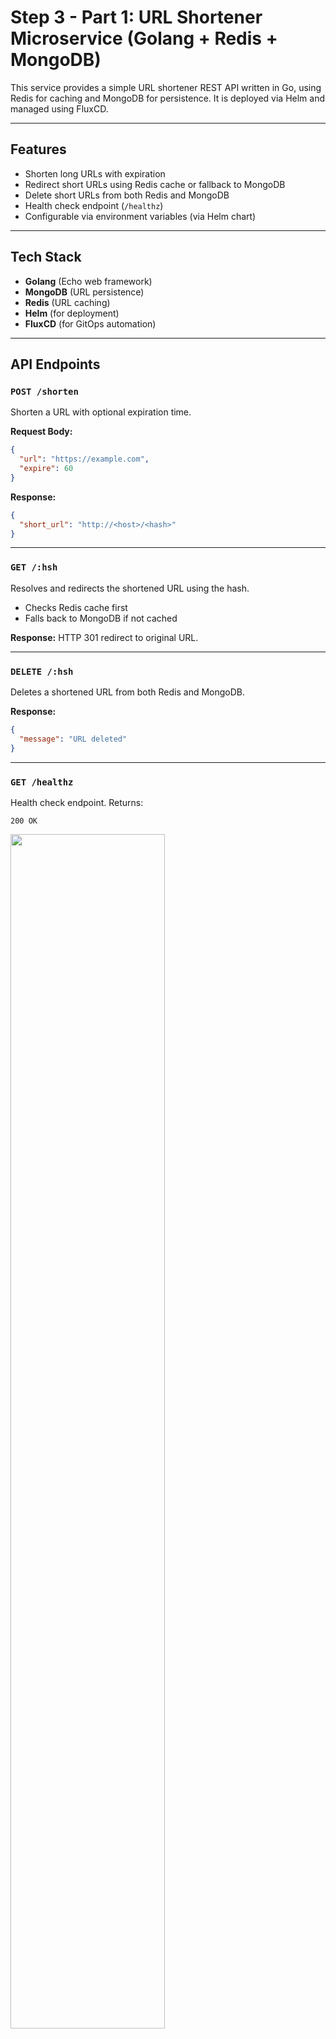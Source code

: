 # Step 3 - Part 1: URL Shortener Microservice (Golang + Redis + MongoDB)

This service provides a simple URL shortener REST API written in Go, using Redis for caching and MongoDB for persistence. It is deployed via Helm and managed using FluxCD.

---

## Features

- Shorten long URLs with expiration
- Redirect short URLs using Redis cache or fallback to MongoDB
- Delete short URLs from both Redis and MongoDB
- Health check endpoint (`/healthz`)
- Configurable via environment variables (via Helm chart)

---

## Tech Stack

- **Golang** (Echo web framework)
- **MongoDB** (URL persistence)
- **Redis** (URL caching)
- **Helm** (for deployment)
- **FluxCD** (for GitOps automation)

---

## API Endpoints

### `POST /shorten`

Shorten a URL with optional expiration time.

**Request Body:**

```json
{
  "url": "https://example.com",
  "expire": 60
}
````

**Response:**

```json
{
  "short_url": "http://<host>/<hash>"
}
```

---

### `GET /:hsh`

Resolves and redirects the shortened URL using the hash.

* Checks Redis cache first
* Falls back to MongoDB if not cached

**Response:** HTTP 301 redirect to original URL.

---

### `DELETE /:hsh`

Deletes a shortened URL from both Redis and MongoDB.

**Response:**

```json
{
  "message": "URL deleted"
}
```

---

### `GET /healthz`

Health check endpoint. Returns:

```
200 OK
```

<img src="../resources/shortner-usage.png" width="70%" height="70%" />

---

## Configuration

Environment variables are injected via Helm values:

| Variable          | Description        | Default        |
| ----------------- | ------------------ | -------------- |
| `PORT`            | App listen port    | `80`           |
| `MONGOHOST`       | MongoDB host\:port | `localhost`    |
| `REDISHOST`       | Redis host\:port   | `localhost`    |
| `MONGODATABASE`   | MongoDB DB name    | `urlshortener` |
| `MONGOCOLLECTION` | MongoDB collection | `urls`         |

---

## Deployment (via Helm + FluxCD)

### HelmRelease (FluxCD)

```yaml
apiVersion: helm.toolkit.fluxcd.io/v2
kind: HelmRelease
metadata:
  name: url-shortner
  namespace: flux-system
spec:
  chart:
    spec:
      chart: chart
      version: "1.17.0"
      sourceRef:
        kind: GitRepository
        name: url-shortner
        namespace: flux-system

  releaseName: url-shortner
  targetNamespace: url-shortner

  values:
    urlShortnerPort: "80"
    mongoDbHost: mongodb:27017
    redisHost: redis-master:6379
    mongoDbName: urlshortener
    mongoCollection: urls

    image:
      repository: 94.101.184.72:5000/root/url-shortner/prod
      tag: "v12"
      pullPolicy: IfNotPresent

    imagePullSecrets:
      - name: gitlab-pull-secret

    service:
      type: ClusterIP
      port: 80

    limits:
      cpu: 100m
      memory: 128Mi
    requests:
      cpu: 100m
      memory: 128Mi

    livenessProbe:
      httpGet:
        path: /healthz
        port: http
    readinessProbe:
      httpGet:
        path: /healthz
        port: http

    envFrom:
      - configMapRef:
          name: url-shortner-chart
```

---

## To Test Locally

```bash
curl -X POST http://localhost:80/shorten \
  -H "Content-Type: application/json" \
  -d '{"url":"https://google.com", "expire":10}'

curl -v http://localhost:80/<short_id>
curl -X DELETE http://localhost:80/<short_id>
```

---

## 📎 Notes

* Redis used as first-level cache with expiration
* MongoDB used as persistent store
* No authentication is implemented (optional future work)
* Redis and MongoDB are expected to be running in the same cluster

---

## Indexing Strategies and Caching Logic

This service leverages **MongoDB for persistence** and **Redis for caching** to efficiently serve short URLs. Below are the strategies implemented to optimize lookup performance, TTL handling, and minimize DB load.

---

### MongoDB Indexing Strategy

The MongoDB collection used for storing shortened URLs benefits from the following indexing strategies:

#### Primary `_id` Index

* Field: `_id` (i.e., the generated short hash)
* Usage: Efficient lookups when resolving or deleting a shortened URL.
* Benefit: This is a **unique primary key** in MongoDB and ensures O(1) performance when resolving.

#### TTL Index on `expire_at`

To automatically clean up expired URLs from the database, a **TTL (Time-To-Live) index** is created on the `expire_at` field.

```bash
db.urls.createIndex({ "expire_at": 1 }, { expireAfterSeconds: 0 })
```

* Field: `expire_at`
* Usage: Automatic deletion of expired documents.
* Benefit: Prevents long-term buildup of expired URLs without manual intervention.

> ⚠️ **Note:** Ensure this TTL index is created during your MongoDB initialization or via migration logic.

---

### Redis Caching Logic

To reduce latency and database reads for frequently accessed URLs, Redis is used as a cache layer.

#### Key Format

```plaintext
short:<hash> → <original_url>
```

* Example: `short:abc123 → https://example.com/foo`

#### Cache Set Logic (`POST /shorten`)

When a new shortened URL is created:

* It's stored in MongoDB.
* Simultaneously, it's added to Redis with the same expiration duration (`expire` in minutes).

```go
RedisClient.Set(Ctx, "short:"+id, req.URL, time.Duration(req.Expire)*time.Minute)
```

#### Cache Read & Write Back (`GET /:hsh`)

* When resolving a URL:

  1. Redis is checked first.
  2. If the key is not found (`redis.Nil`), it falls back to MongoDB.
  3. If found in MongoDB, the result is **re-cached in Redis** with the remaining TTL (`time.Until(expireAt)`).

This design follows the **lazy caching** pattern and ensures:

* Low latency for popular links.
* Cache rehydration on demand.
* Redis keys auto-expire like the database TTL.

---

### Deletion Behavior

When a user deletes a shortened URL via `DELETE /:hsh`:

* MongoDB removes the document.
* Redis is updated to **remove the cache entry** (if any).

```go
MongoCol.DeleteOne(...)
RedisClient.Del(...)
```

---

### Consistency Model

This setup follows **eventual consistency** between Redis and MongoDB:

| Operation       | MongoDB         | Redis           |
| --------------- | --------------- | --------------- |
| Create (POST)   | ✅               | ✅               |
| Resolve (GET)   | ✅ (fallback)    | ✅               |
| Delete (DELETE) | ✅               | ✅               |
| Expire          | ✅ via TTL index | ✅ via Redis TTL |

This ensures that reads are fast, writes are reliable, and expired content is removed from both storage and cache over time.


---

# Step 3 - Part 2: Deploying URL Shortener to Kubernetes

This step covers deploying all components of the URL shortener microservice stack into a Kubernetes cluster using **Helm charts**:

- ✅ MongoDB (Bitnami Helm Chart)
- ✅ Redis (Bitnami Helm Chart)
- ✅ URL Shortener (custom Helm chart or Kustomize overlay)

---

## Components

### 1. URL Shortener Service

- Built in Golang with Echo
- Uses Redis for caching and MongoDB for persistent storage
- Deployed via HelmRelease and managed by FluxCD

> See Step 3 - Part 1's `README.md` for full details on service functionality.

---

### 2. Redis Deployment (Helm)

**Values configuration used:**

```yaml
global:
  security:
    allowInsecureImages: true
  imageRegistry: "docker.arvancloud.ir"

architecture: standalone

auth:
  enabled: false
  sentinel: false

commonConfiguration: |-
  appendonly yes
  save "43200 0"
  maxmemory 5gb

master:
  kind: Deployment
  persistence:
    enabled: true
    size: 1Gi

  resources:
    limits:
      cpu: 100m
      memory: 100Mi
    requests:
      cpu: 100m
      memory: 100Mi
````

> Deployed using [Bitnami Redis Helm Chart](https://artifacthub.io/packages/helm/bitnami/redis)

**To install manually:**

```bash
helm repo add bitnami https://charts.bitnami.com/bitnami
helm install redis bitnami/redis -f redis-values.yaml
```

---

### 3. MongoDB Deployment (Helm)

**Values configuration used:**

```yaml
global:
  imageRegistry: "docker.arvancloud.ir"
  security:
    allowInsecureImages: true

image:
  repository: bitnami/mongodb
  tag: 8.0.4-debian-12-r0

architecture: standalone
useStatefulSet: true

auth:
  enabled: false
  rootUser: root
  usernames:
    - url-shortner
  databases:
    - urlshortener

replicaCount: 1

updateStrategy:
  type: RollingUpdate

resources:
  requests:
    cpu: 1000m
    memory: 1000Mi
  limits:
    cpu: 1000m
    memory: 1000Mi

containerPorts:
  mongodb: 27017

service:
  nameOverride: "mongodb"
  type: ClusterIP
  portName: mongodb
  ports:
    mongodb: 27017

persistence:
  enabled: true
  name: "data"
  accessModes:
    - ReadWriteOnce
  size: 2Gi
  mountPath: /bitnami/mongodb

metrics:
  enabled: false
```

> Deployed using [Bitnami MongoDB Helm Chart](https://artifacthub.io/packages/helm/bitnami/mongodb)

**To install manually:**

```bash
helm repo add bitnami https://charts.bitnami.com/bitnami
helm install mongodb bitnami/mongodb -f mongodb-values.yaml
```

---

## Deploying the URL Shortener App

You can deploy it using:

* A custom Helm chart defined in your GitOps repo (`url-shortner` HelmRelease in `flux-system`)
* Or manually using Helm

**FluxCD HelmRelease example:**

```yaml
apiVersion: helm.toolkit.fluxcd.io/v2
kind: HelmRelease
metadata:
  name: url-shortner
  namespace: flux-system
spec:
  chart:
    spec:
      chart: chart
      version: "1.17.0"
      sourceRef:
        kind: GitRepository
        name: url-shortner
        namespace: flux-system
  releaseName: url-shortner
  targetNamespace: url-shortner
  values:
    mongoDbHost: mongodb:27017
    redisHost: redis-master:6379
```

<img src="../resources/app-pods.png" width="70%" height="70%" />

---

## Connectivity Overview

```
[ User ] ---> [ Ingress / NodePort ]
                    |
                [ URL Shortener ]
                /         \
         [ Redis ]     [ MongoDB ]
```

* Redis is used as a cache to reduce database hits.
* MongoDB is the primary datastore for shortened URLs.

---

## Testing Locally

```bash
kubectl port-forward svc/url-shortner 8080:80 -n url-shortner
curl -X POST http://localhost:8080/shorten -d '{"url":"https://google.com", "expire":60}' -H "Content-Type: application/json"
```

---

## Step 3, Part 3: CI/CD Pipeline

This part automates the process of:

1. **Building and pushing the Docker image** to GitLab’s container registry.
2. **Automatically updating the image tag in Helm chart values**.
3. **Triggering a deployment** to Kubernetes using **FluxCD** via Git push.

---

## 1. Build & Push Docker Image

GitLab CI is configured to build the Go app using Docker and push the image to a GitLab-hosted Docker registry.

### `.build_image` Template

This template handles:

* Logging into the container registry
* Building the image using `docker buildx`
* Tagging it with:

  * The commit/tag version (`$TAG`)
  * `latest`
* Pushing both tags

```yaml
.build_image:
  script: &build_definition
    - docker login -u ${REPO_USER} -p ${REPO_PASSWORD} ${REPO_URL}
    - docker buildx build --tag ${REPO_URL}/${CI_PROJECT_NAMESPACE}/${CI_PROJECT_NAME}/${REPO_DIR}:$TAG 
        --tag ${REPO_URL}/${CI_PROJECT_NAMESPACE}/${CI_PROJECT_NAME}/${REPO_DIR}:latest
        ...
    - docker push ...
```

### `url-shortner` Build Job

This job:

* Is executed on commits to `main` or `develop`
* Reuses the `*build_definition` script
* Sets key variables such as `GOARCH`, `PROJECT_BINARY_NAME`, and the Go runtime versions

```yaml
url-shortner:
  stage: build
  script:
    - *build_definition
    - env | egrep TAG ; echo "$TAG"
```

<img src="../resources/gitlab-build.png" width="70%" height="70%" />

---

## 2. Auto-Update Helm Values + Git Push

After building the image, this part updates the Helm chart values to trigger a deployment.

### `.deploy_prod` Template

This template does the following:

* Sets up SSH keys to access the Git repo
* Clones the same GitLab repo (acts as the Flux source)
* Updates `values-prod.yaml` to:

  * Replace the Docker image tag with the current pipeline ID (`v${CI_PIPELINE_IID}`)
  * Bump Helm chart version
* Commits and pushes the changes

```yaml
- 'sed -i -E "s@(tag: \\")v?[^\"]+@\\1v${CI_PIPELINE_IID}@" ${DEPLOYMENT_FILE1}'
- 'sed -i -E "s@(version: \\")[^\"]+@\\1${CHART_VERSION}@" ${DEPLOYMENT_FILE1}'
```

> 🛑 If there are no changes, it skips the commit/push.

---

### `url-shortner(prod)` Deploy Job

This job uses the template above and only runs for changes to the relevant code paths **on the `main` branch**.

```yaml
url-shortner(prod): 
  stage: deploy
  script: *deploy_prod_definition
  environment:
    name: production
```

<img src="../resources/gitlab-build-deploy.png" width="70%" height="70%" />

> 📌 The job is marked `manual`, meaning it won’t run automatically unless you approve it in the GitLab UI—ideal for production safety.

---

## 3. FluxCD Auto-Deploys via Git Push

FluxCD watches the Git repo and redeploys the app automatically when changes are committed to the Helm chart values.

### Install `Fluxcd` with Bootstrap
flux bootstrap is a one-time command used to install and configure FluxCD on your Kubernetes cluster. It sets up all necessary controllers and links your Git repository to the cluster, enabling GitOps: a model where your Git repo is the single source of truth for your Kubernetes environment.

Once bootstrapped, Flux continuously watches your Git repository, and automatically applies any changes (e.g., app updates, Helm chart changes, Kustomizations) to the cluster.

```bash
flux bootstrap git --url=ssh://git@94.101.184.72:2222/root/flux-cd \
  --branch=main \
  --private-key-file=.ssh/id_ed25519 \
  --path=flux-cd
```

<img src="../resources/flux-bootstrap.png" width="90%" height="90%" />
<img src="../resources/flux-pods.png" width="70%" height="70%" />


### `GitRepository` Resource

Defines the source Git repo and branch (`main`) FluxCD pulls from:

```yaml
apiVersion: source.toolkit.fluxcd.io/v1
kind: GitRepository
metadata:
  name: url-shortner
spec:
  interval: 3m0s
  url: ssh://git@94.101.184.72:2222/root/url-shortner
```

### `Kustomization` Resource

This tells Flux to watch the `chart/` path and deploy any updates to it in the `url-shortner` namespace:

```yaml
apiVersion: kustomize.toolkit.fluxcd.io/v1
kind: Kustomization
metadata:
  name: url-shortner
spec:
  path: chart
  prune: true
  sourceRef:
    kind: GitRepository
    name: url-shortner
```

---

## Full CI/CD Flow Summary

```plaintext
          ┌────────────┐
          │ Git Commit │
          └────┬───────┘
               ▼
     ┌──────────────────────┐
     │ GitLab CI Build Job  │
     └────────┬─────────────┘
              ▼
    Docker image built and pushed
              ▼
     ┌────────────────────────┐
     │ GitLab CI Deploy Job   │
     └────────┬───────────────┘
              ▼
  GitLab repo updated (chart/values)
              ▼
         ┌────────────┐
         │   FluxCD   │
         └────┬───────┘
              ▼
   Kubernetes redeploys the service
```

---

## Step 3 - Part 4: Automated MongoDB Backups with CronJob

This step sets up a **daily backup of your MongoDB database**, packages it as a `.tar.gz`, and **uploads it to ArvanCloud’s S3-compatible object storage** using a Kubernetes-native **CronJob**.

---

### 1. Custom Backup Image

The `Dockerfile` creates a minimal Ubuntu-based container image with:

* `mongodump` (MongoDB official tools)
* `awscli` (to upload backups to S3)
* `gzip` and `tar` (for compression)

```dockerfile
FROM ubuntu:22.04
RUN apt-get update && apt-get install -y mongodb-org-tools awscli gzip tar
```

This image is later pushed to a registry (e.g., `docker.arvancloud.ir/sadegh81/mongo-aws:latest`) and used by the CronJob.

---

### 2. Kubernetes CronJob

This Kubernetes CronJob schedules a MongoDB backup **every day at 2:00 AM**.

```yaml
apiVersion: batch/v1
kind: CronJob
metadata:
  name: mongo-backup
  namespace: url-shortner
spec:
  schedule: "0 2 * * *"
```

The **job logic**:

1. Generates a timestamp.
2. Runs `mongodump` using the configured `MONGO_HOST`.
3. Archives the backup folder as `.tar.gz`.
4. Uploads the archive to the specified S3 bucket.

<img src="../resources/mongo_backup_cj.png" width="90%" height="90%" />

```sh
mongodump --uri="$MONGO_HOST" --out="$BACKUP_DIR"
tar -czf "/tmp/mongodump-$TIMESTAMP.tar.gz" -C /tmp "mongodump-$TIMESTAMP"
aws s3 cp /tmp/mongodump-*.tar.gz s3://$BUCKET_NAME/ --endpoint-url=https://s3.ir-thr-at1.arvanstorage.ir
```

---

### 3. Configuration via ConfigMap

This `ConfigMap` holds non-sensitive environment variables for the backup job:

```yaml
apiVersion: v1
kind: ConfigMap
metadata:
  name: mongo-backup-config
data:
  BUCKET_NAME: mongodb-urlshortner-backup
  MONGO_HOST: mongodb://mongodb.url-shortner.svc.cluster.local:27017
```

---

### 4. S3 Credentials via Secret

The `Secret` securely provides your AWS-compatible access keys for Arvan's S3:

```yaml
apiVersion: v1
kind: Secret
metadata:
  name: arvan-s3-credentials
type: Opaque
data:
  AWS_ACCESS_KEY_ID: <base64>
  AWS_SECRET_ACCESS_KEY: <base64>
```

> ⚠️ Ensure these values are base64-encoded.

<img src="../resources/monog_backup_result.png" width="90%" height="90%" />

